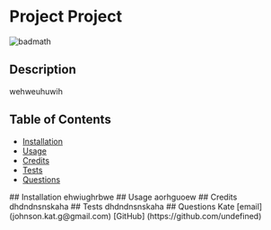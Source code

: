 
  # Project Project

  ![badmath](https://img.shields.io/github/languages/top/lernantino/badmath)
  
  ## Description
  wehweuhuwih
  
  ## Table of Contents
  
  - [Installation](#installation)
  - [Usage](#usage)
  - [Credits](#credits)
  - [Tests](#tests)
  - [Questions](#contact)
  
  
  <a name="installation"/>
  ## Installation
  ehwiughrbwe
  
  <a name="usage"/>
  ## Usage
  aorhguoew
  
  <a name="credits"/>
  ## Credits
  dhdndnsnskaha

  <a name="tests"/>
  ## Tests
  dhdndnsnskaha
  
  <a name="tests"/>
  ## Questions 
  Kate [email] (johnson.kat.g@gmail.com)
  [GitHub] (https://github.com/undefined)
